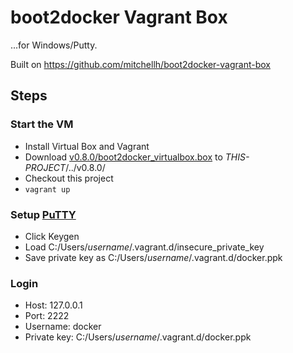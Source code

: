 boot2docker Vagrant Box
==================
...for Windows/Putty.

Built on https://github.com/mitchellh/boot2docker-vagrant-box

## Steps
### Start the VM
* Install Virtual Box and Vagrant
* Download [v0.8.0/boot2docker_virtualbox.box](https://github.com/mitchellh/boot2docker-vagrant-box/releases/download/v0.8.0/boot2docker_virtualbox.box) to _THIS-PROJECT_/../v0.8.0/
* Checkout this project
* `vagrant up`

### Setup [PuTTY](https://puttytray.goeswhere.com/)
* Click Keygen
* Load C:/Users/_username_/.vagrant.d/insecure_private_key
* Save private key as C:/Users/_username_/.vagrant.d/docker.ppk

### Login
* Host: 127.0.0.1
* Port: 2222
* Username: docker
* Private key: C:/Users/_username_/.vagrant.d/docker.ppk